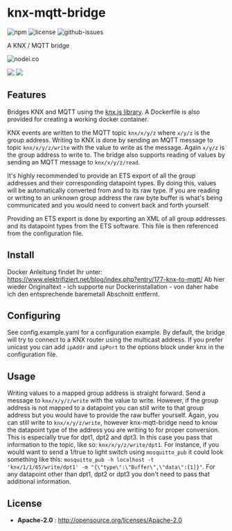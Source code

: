 # knx-mqtt-bridge

![npm](https://img.shields.io/npm/v/knx-mqtt-bridge.svg) ![license](https://img.shields.io/npm/l/knx-mqtt-bridge.svg) ![github-issues](https://img.shields.io/github/issues/pakerfeldt/knx-mqtt-bridge.svg)

A KNX / MQTT bridge

![nodei.co](https://nodei.co/npm/knx-mqtt-bridge.png?downloads=true&downloadRank=true&stars=true)

![](https://david-dm.org/pakerfeldt/knx-mqtt-bridge/status.svg)
![](https://david-dm.org/pakerfeldt/knx-mqtt-bridge/dev-status.svg)

## Features
Bridges KNX and MQTT using the [knx.js library](https://bitbucket.org/ekarak/knx.js/src/master/).
A Dockerfile is also provided for creating a working docker container.

KNX events are written to the MQTT topic `knx/x/y/z` where `x/y/z` is the group
address. Writing to KNX is done by sending an MQTT message to topic
`knx/x/y/z/write` with the value to write as the message. Again `x/y/z` is the
group address to write to. The bridge also supports reading of values by sending
an MQTT message to `knx/x/y/z/read`.

It's highly recommended to provide an ETS export of all the group addresses and
their corresponding datapoint types. By doing this, values will be automatically
converted from and to its raw type. If you are reading or writing to an unknown
group address the raw byte buffer is what's being communicated and you would
need to convert back and forth yourself.

Providing an ETS export is done by exporting an XML of all group addresses and
its datapoint types from the ETS software. This file is then referenced from
the configuration file.

## Install

Docker Anleitung findet Ihr unter: https://www.elektrifiziert.net/blog/index.php?entry/177-knx-to-mqtt/
Ab hier wieder Originaltext - ich supporte nur Dockerinstallation - von daher habe ich den entsprechende 
baremetall Abschnitt entfernt.

## Configuring
See config.example.yaml for a configuration example. By default, the bridge will
try to connect to a KNX router using the multicast address. If you prefer
unicast you can add `ipAddr` and `ipPort` to the options block under knx in the
configuration file.

## Usage
Writing values to a mapped group address is straight forward. Send a message to
`knx/x/y/z/write` with the value to write. However, if the group address is not
mapped to a datapoint you can still write to that group address but you would
have to provide the raw buffer yourself. Again, you can still write to
`knx/x/y/z/write`, however knx-mqtt-bridge need to know the datapoint type of
the address you are writing to for proper conversion. This is especially true
for dpt1, dpt2 and dpt3. In this case you pass that information to the topic,
like so: `knx/x/y/z/write/dpt1`. For instance, if you would want to send a
1/true to light switch using `mosquitto_pub` it could look something like this:
`mosquitto_pub -h localhost -t 'knx/1/1/65/write/dpt1' -m "{\"type\":\"Buffer\",\"data\":[1]}"`.
For any datapoint other than dpt1, dpt2 or dpt3 you don't need to pass that
additional information.

## License

 - **Apache-2.0** : http://opensource.org/licenses/Apache-2.0
